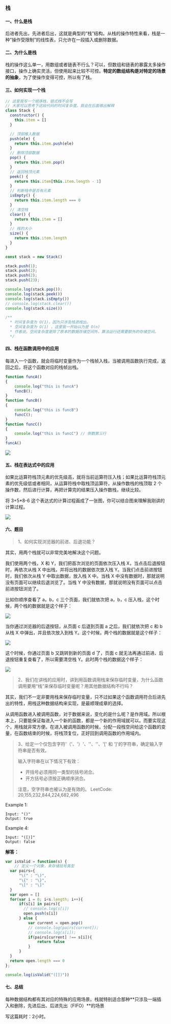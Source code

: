 ### 栈

#### 一、什么是栈

后进者先出，先进者后出，这就是典型的“栈”结构。从栈的操作特性来看，栈是一种“操作受限制”的线性表，只允许在一段插入或删除数据。

#### 二、为什么是栈

栈的操作这么单一，用数组或者链表不行么？可以，但数组和链表的暴露太多操作接口，操作上确实灵活，但使用起来比较不可控。**特定的数组结构是对特定的场景的抽象**，为了使操作变得可控，所以有了栈。

#### 三、如何实现一个栈

```javaScript
// 这里我写一个顺序栈，链式栈不会写
// 大家可以思考下这段代码的时间复杂度。我会在后面做出解释
class Stack {
  constructor() {
    this.item = []
  }

  // 顶部推入数据
  push(ele) {
    return this.item.push(ele)
  }
  // 删除顶部数据
  pop() {
    return this.item.pop()
  }
  // 返回栈顶元素
  peek() {
    return this.item[this.item.length - 1]
  }
  // 判断栈中是否有元素
  isEmpty() {
    return this.item.length === 0
  }
  // 清空栈
  clear() {
    return this.item = []
  }
  // 栈的大小
  size() {
    return this.item.length
  }
}

const stack = new Stack()

stack.push(1);
stack.push(2);
stack.push(2);
stack.push(23);

console.log(stack.pop());
console.log(stack.peek())
console.log(stack.isEmpty())
// console.log(stack.clear())
console.log(stack.size())

/**
  * 时间复杂度为 O(1)，因为只涉及栈进栈出。
  * 空间复杂度为 O(1) ，这里我一开始以为是 O(n) 
  * 作者说，空间复杂度是除了原本的数据存储空间外，算法运行还需要额外的存储空间。
  */
```

#### 四、栈在函数调用中的应用

每进入一个函数，就会将临时变量作为一个栈帧入栈，当被调用函数执行完成，返回之后，将这个函数对应的栈帧出栈。

```javaScript
function funcA()
{
    console.log("this is funcA")
    funcB();
}
function funcB()
{
    console.log("this is funcB")
    funcC();
}
function funcC()
{
    console.log("this is funcC") // 倒数第三行
}
funcA()
```
![](https://upload-images.jianshu.io/upload_images/5787769-115fd40abc884d1b.png?imageMogr2/auto-orient/strip%7CimageView2/2/w/650/format/webp)

#### 五、栈在表达式中的应用

如果比运算符栈顶元素的优先级高，就将当前运算符压入栈；如果比运算符栈顶元素的优先级低或者相同，从运算符栈中取栈顶运算符，从操作数栈的栈顶取 2 个操作数，然后进行计算，再把计算完的结果压入操作数栈，继续比较。

将 3+5*8-6 这个表达式的计算过程画成了一张图，你可以结合图来理解我刚讲的计算过程。

![](https://static001.geekbang.org/resource/image/bc/00/bc77c8d33375750f1700eb7778551600.jpg)

#### 六、题目

> 1、如何实现浏览器的前进、后退功能？

其实，用两个栈就可以非常完美地解决这个问题。

我们使用两个栈，X 和 Y，我们把首次浏览的页面依次压入栈 X，当点击后退按钮时，再依次从栈 X 中出栈，并将出栈的数据依次放入栈 Y。当我们点击前进按钮时，我们依次从栈 Y 中取出数据，放入栈 X 中。当栈 X 中没有数据时，那就说明没有页面可以继续后退浏览了。当栈 Y 中没有数据，那就说明没有页面可以点击前进按钮浏览了。

比如你顺序查看了 a，b，c 三个页面，我们就依次把 a，b，c 压入栈，这个时候，两个栈的数据就是这个样子：

![](https://static001.geekbang.org/resource/image/4b/3d/4b579a76ea7ebfc5abae2ad6ae6a3c3d.jpg)

当你通过浏览器的后退按钮，从页面 c 后退到页面 a 之后，我们就依次把 c 和 b 从栈 X 中弹出，并且依次放入到栈 Y。这个时候，两个栈的数据就是这个样子：

![](https://static001.geekbang.org/resource/image/b5/1b/b5e496e2e28fe08f0388958a0e12861b.jpg)

这个时候，你通过页面 b 又跳转到新的页面 d 了，页面 c 就无法再通过前进、后退按钮重复查看了，所以需要清空栈 Y。此时两个栈的数据这个样子：

![](https://static001.geekbang.org/resource/image/a3/2e/a3c926fe3050d9a741f394f20430692e.jpg)

> 2、我们在讲栈的应用时，讲到用函数调用栈来保存临时变量，为什么函数调用要用“栈”来保存临时变量呢？用其他数据结构不行吗？

其实，我们不一定非要用栈来保存临时变量，只不过如果这个函数调用符合后进先出的特性，用栈这种数据结构来实现，是最顺理成章的选择。

从调用函数进入被调用函数，对于数据来说，变化的是什么呢？是作用域。所以根本上，只要能保证每进入一个新的函数，都是一个新的作用域就可以。而要实现这个，用栈就非常方便。在进入被调用函数的时候，分配一段栈空间给这个函数的变量，在函数结束的时候，将栈顶复位，正好回到调用函数的作用域内。

> 3、给定一个仅包含字符'（'、'）'、''、''、'[' 和 ']'的字符串，确定输入字符串是否有效。
>
> 输入字符串在以下情况下有效：
>
> - 开括号必须用同一类型的括号闭合。
> - 开方括号必须按正确顺序闭合。
>
> 注意，空字符串也被认为是有效的。
> LeetCode: 20,155,232,844,224,682,496

Example 1:

```
Input: "()"
Output: true
```

Example 4:

```
Input: "([)]"
Output: false
```

**解答：**

```JavaScript
var isValid = function(s) {
    // 定义一个对象，来存储括号类型
  var pairs={
      "\(" : "\)",
      "\{" : "\}",
      "\[" : "\]"
  }
  var open = []
  for(var i = 0; i<s.length; i++){
      if(s[i] in pairs){
        // console.log(s[i])
        open.push(s[i])
      } else {
          var current = open.pop()
          // console.log(pairs[current]);
          // console.log(s[i]);
          if(pairs[current] !== s[i]){
              return false
          }
      }
  }
  return open.length === 0
};

console.log(isValid("([])"))
```

#### 七、总结

每种数据结构都有其对应的特殊的应用场景。栈就特别适合那种**只涉及一端插入和删除，先进后出、后进先出（FIFO）**的场景

写这篇耗时：2小时。